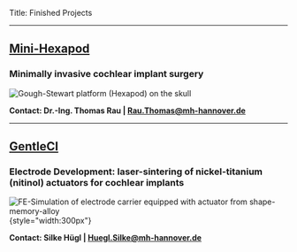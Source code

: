 Title: Finished Projects


---
## [Mini-Hexapod](projects/99_finished/hexapod.html)

### Minimally invasive cochlear implant surgery

![Gough-Stewart platform (Hexapod) on the skull](projects/99_finished/hexapod/hexapod_v02.png)

**Contact: Dr.-Ing. Thomas Rau | Rau.Thomas@mh-hannover.de**


---
## [GentleCI](projects/99_finished/gentleci.html)

### Electrode Development: laser-sintering of nickel-titanium (nitinol) actuators for cochlear implants

![FE-Simulation of electrode carrier equipped with actuator from shape-memory-alloy](projects/99_finished/gentleci/gentleci1.png){style="width:300px"}

**Contact: Silke Hügl | Huegl.Silke@mh-hannover.de**

